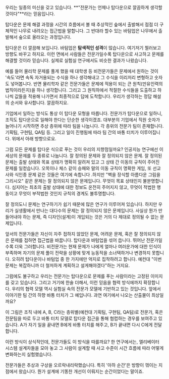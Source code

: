 우리는 일종의 미신을 갖고 있습니다. **"전문가는 언제나 탑다운으로 깔끔하게 생각할 것이다"**라는 믿음입니다.

탑다운은 문제 해결 과정을 시간의 흐름에서 볼 때 추상적인 숲에서 출발해서 점점 더 구체적인 나무로 내려오는 접근법을 말합니다. 그 반대라 할수 있는 바텀업은 나무에서 출발해서 숲으로 올라오는 과정입니다.

탑다운은 더 깔끔해 보입니다. 바텀업은 **탐색적인 성격**이 많습니다. 여기저기 찔러보고 방향도 바꾸고 하지요. 이런 면에서 사람들은 전문가일수록 탑다운으로 사고하고 문제를 해결할 것이라 믿습니다. 실제로 실험실 연구에서도 비슷한 결과가 나왔습니다. 

예를 들어 물리학 문제를 풀게 했을 때 대학생 등 비전문가들은 문제에서 원하는 것이 '속도'라면 속독 자거용되는 수식을 하나 생각해내고 그 수식을 이리저리 변형하고 숫자도 넣어봅니다. 반면 물리학자 같은 전문가들은 문제에 적용이 되는 큰 원칙(만유인력의 법칙이라든지)을 하나 생각합니다. 그리고 그 원칙하에서 적절한 수식들을 도출하고 하나씩 값들을 적용해 나가면서 최종적으로 답에 도착합니다. 우리가 생각하는 정답 해설의 순서와 유사합니다. 깔끔하지요.

기업에서 일하는 방식도 통상 이 탑다운 모형을 따릅니다. 전문가가 탑다운으로 일하니, 조직도 탑다운으로 일해야 한다는 단순한 생각이겠죠. 대부분의 기업에서 직원 숫자가 늘어나기 시작하면 추상 층위에 따라 팀을 나눕니다. 각 층위의 전문가 팀이 존재합니다. 기획팀, 구현팀, QA팀 등. 그리고 일이 진행됨에 따라 팀 간의 바통 터치가 이루어집니다. 위에서 아래 방향으로요.

그럼 모든 문제를 탑다운 식으로 푸는 것이 우리의 지향점일까요? 인공지능 연구에선 이 세상의 문제를 두 종류로 나눕니다. 잘 정의된 문제와 잘 정의되지 않은 문제. 잘 정의된 문제는 출발 상태와 목표 상태가 명확히 알려져 있고 그 상태 간 이동의 규칙이 주어진 문제를 일컫습니다. 오목이나 체스 같이 승패와 말의 이동 규칙이 명확한 게임, 또 선교사와 식인종 문제 같은 것들은 여기에 속합니다 .하지만 "벽을 장식할 아름다운 그림을 그리시오" 같은 문제는 잘 정의되지 않은 문제입니다. 무엇이 목표 상태인지 불분명합니다. 심지어는 최초의 출발 상태에 대한 정보도 온전히 주어지지 않고, 무엇이 적법한 행동이고 무엇이 부적법한 것인지 규칙의 경계도 불투명합니다.

잘 정의도니 문제는 연구하기가 쉽기 때문에 많은 연구가 이루어져 있습니다. 하지만 우리가 실생활에서 만나는 대다수의 문제는 잘 정의되지 않은 문제입니다. 사실상 뭔가 만들어내야 하는 문제, 즉 디자인(설계)이 개입되는 것은 거의 다 제대로 정의될 수 없는 문제입니다.

앞서의 전문가들은 자신이 자주 접하지 않았던 문제, 어려운 문제, 혹은 잘 정의되지 않은 문제를 접하면 접근법을 바꿉니다. 탑다운과 바텀업을 섞어 씁니다. 뛰어난 전문가일수록 더욱 그러합니다. 비전문가는 현재 문제가 나에게 얼마나 여러운가에 대한 인식이 부족하며 자기의 문제 풀이 전략을 상황에 맞게 능동적을 소너택하거나 변경하지 못합니다. 오히려 탑다운이나 바텀업 중 한 가지에만 억지로 집착하려고 합니다. 예컨대 "이번 문제는 복잡하니까 더 철저하게 계획하고 설게해야겠다"하는 거지요.

그럼에도 불구하고 우리는 전문가는 탑다운으로 문제를 푸는 사람이라는 고정된 이미지를 갖고 있습니다. 그리고 거기에 한술 더해서, 이런 믿음을 협력 방식에까지 확장합니다. 우리의 협력 모델 역시 실험실 속의 전문가 모델에 기반하고 있는 것입니다. 앞에서 이야기한 팀 간의 하향 바통 터치가 그 예입니다. 과연 여기에서 나오는 산출물이 최상일까요? 

이 그림은 조직 내에 A, B, C라는 층위별(예컨대 기획팀, 구현팀, QA팀)로 전문가, 혹은 전문팀을 따로 두고 바통 터치 모델로 탑다운 접근을 통해 협렵하는 경우를 보여주고 있습니다. A가 자기 일을 끝내면 B에게 바통 터치를 해주고, B가 끝내면 다시 C에게 전달합니다.

이런 방식이 상식적인데, 전문가들도 이 방식을 따를까요? 한 연구에서는, 엘리베이터 시스템 설계자들을 모아 놓고 그 사람이 설계할 때 사고 수준이 시간 흐름에 따라 어떻게 변화하는지 실험했습니다.

전문가들은 추상과 구상을 오르락내리락했습니다. 특히 '아하 순간'은 방향이 꺾이는 지점에서 왔습니다. 뭔가 설계에 기똥찬 개선이 이뤄지는 순간이었다는 말이죠.

